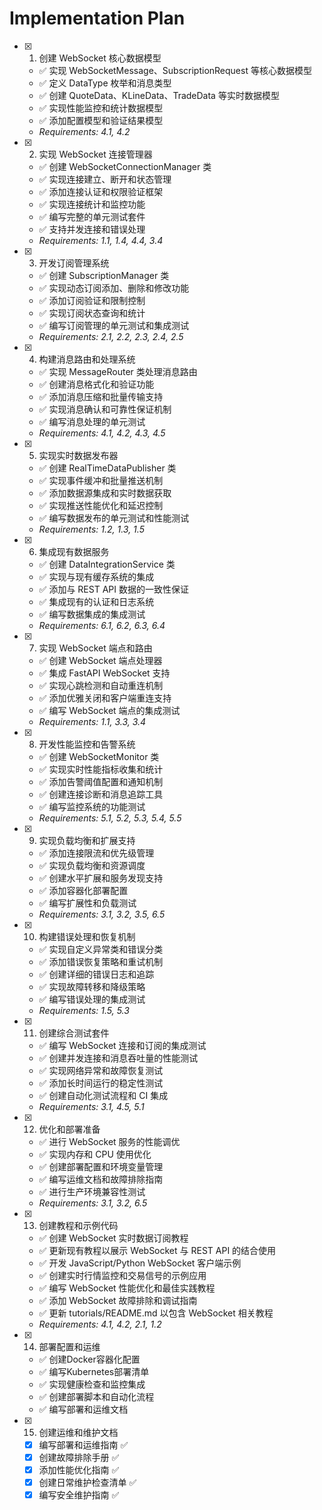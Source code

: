# Implementation Plan

- [x] 1. 创建 WebSocket 核心数据模型

  - ✅ 实现 WebSocketMessage、SubscriptionRequest 等核心数据模型
  - ✅ 定义 DataType 枚举和消息类型
  - ✅ 创建 QuoteData、KLineData、TradeData 等实时数据模型
  - ✅ 实现性能监控和统计数据模型
  - ✅ 添加配置模型和验证结果模型
  - _Requirements: 4.1, 4.2_

- [x] 2. 实现 WebSocket 连接管理器

  - ✅ 创建 WebSocketConnectionManager 类
  - ✅ 实现连接建立、断开和状态管理
  - ✅ 添加连接认证和权限验证框架
  - ✅ 实现连接统计和监控功能
  - ✅ 编写完整的单元测试套件
  - ✅ 支持并发连接和错误处理
  - _Requirements: 1.1, 1.4, 4.4, 3.4_

- [x] 3. 开发订阅管理系统

  - ✅ 创建 SubscriptionManager 类
  - ✅ 实现动态订阅添加、删除和修改功能
  - ✅ 添加订阅验证和限制控制
  - ✅ 实现订阅状态查询和统计
  - ✅ 编写订阅管理的单元测试和集成测试
  - _Requirements: 2.1, 2.2, 2.3, 2.4, 2.5_

- [x] 4. 构建消息路由和处理系统

  - ✅ 实现 MessageRouter 类处理消息路由
  - ✅ 创建消息格式化和验证功能
  - ✅ 添加消息压缩和批量传输支持
  - ✅ 实现消息确认和可靠性保证机制
  - ✅ 编写消息处理的单元测试
  - _Requirements: 4.1, 4.2, 4.3, 4.5_

- [x] 5. 实现实时数据发布器

  - ✅ 创建 RealTimeDataPublisher 类
  - ✅ 实现事件缓冲和批量推送机制
  - ✅ 添加数据源集成和实时数据获取
  - ✅ 实现推送性能优化和延迟控制
  - ✅ 编写数据发布的单元测试和性能测试
  - _Requirements: 1.2, 1.3, 1.5_

- [x] 6. 集成现有数据服务

  - ✅ 创建 DataIntegrationService 类
  - ✅ 实现与现有缓存系统的集成
  - ✅ 添加与 REST API 数据的一致性保证
  - ✅ 集成现有的认证和日志系统
  - ✅ 编写数据集成的集成测试
  - _Requirements: 6.1, 6.2, 6.3, 6.4_

- [x] 7. 实现 WebSocket 端点和路由

  - ✅ 创建 WebSocket 端点处理器
  - ✅ 集成 FastAPI WebSocket 支持
  - ✅ 实现心跳检测和自动重连机制
  - ✅ 添加优雅关闭和客户端重连支持
  - ✅ 编写 WebSocket 端点的集成测试
  - _Requirements: 1.1, 3.3, 3.4_

- [x] 8. 开发性能监控和告警系统

  - ✅ 创建 WebSocketMonitor 类
  - ✅ 实现实时性能指标收集和统计
  - ✅ 添加告警阈值配置和通知机制
  - ✅ 创建连接诊断和消息追踪工具
  - ✅ 编写监控系统的功能测试
  - _Requirements: 5.1, 5.2, 5.3, 5.4, 5.5_

- [x] 9. 实现负载均衡和扩展支持

  - ✅ 添加连接限流和优先级管理
  - ✅ 实现负载均衡和资源调度
  - ✅ 创建水平扩展和服务发现支持
  - ✅ 添加容器化部署配置
  - ✅ 编写扩展性和负载测试
  - _Requirements: 3.1, 3.2, 3.5, 6.5_

- [x] 10. 构建错误处理和恢复机制

  - ✅ 实现自定义异常类和错误分类
  - ✅ 添加错误恢复策略和重试机制
  - ✅ 创建详细的错误日志和追踪
  - ✅ 实现故障转移和降级策略
  - ✅ 编写错误处理的集成测试
  - _Requirements: 1.5, 5.3_

- [x] 11. 创建综合测试套件

  - ✅ 编写 WebSocket 连接和订阅的集成测试
  - ✅ 创建并发连接和消息吞吐量的性能测试
  - ✅ 实现网络异常和故障恢复测试
  - ✅ 添加长时间运行的稳定性测试
  - ✅ 创建自动化测试流程和 CI 集成
  - _Requirements: 3.1, 4.5, 5.1_

- [x] 12. 优化和部署准备

  - ✅ 进行 WebSocket 服务的性能调优
  - ✅ 实现内存和 CPU 使用优化
  - ✅ 创建部署配置和环境变量管理
  - ✅ 编写运维文档和故障排除指南
  - ✅ 进行生产环境兼容性测试
  - _Requirements: 3.1, 3.2, 6.5_

- [x] 13. 创建教程和示例代码
  - ✅ 创建 WebSocket 实时数据订阅教程
  - ✅ 更新现有教程以展示 WebSocket 与 REST API 的结合使用
  - ✅ 开发 JavaScript/Python WebSocket 客户端示例
  - ✅ 创建实时行情监控和交易信号的示例应用
  - ✅ 编写 WebSocket 性能优化和最佳实践教程
  - ✅ 添加 WebSocket 故障排除和调试指南
  - ✅ 更新 tutorials/README.md 以包含 WebSocket 相关教程
  - _Requirements: 4.1, 4.2, 2.1, 1.2_

- [x] 14. 部署配置和运维
  - ✅ 创建Docker容器化配置
  - ✅ 编写Kubernetes部署清单
  - ✅ 实现健康检查和监控集成
  - ✅ 创建部署脚本和自动化流程
  - ✅ 编写部署和运维文档

- [x] 15. 创建运维和维护文档
  - [x] 编写部署和运维指南 ✅
  - [x] 创建故障排除手册 ✅
  - [x] 添加性能优化指南 ✅
  - [x] 创建日常维护检查清单 ✅
  - [x] 编写安全维护指南 ✅
